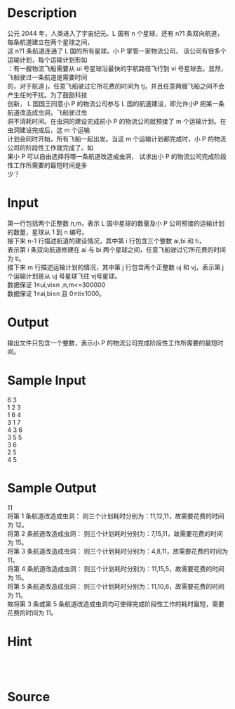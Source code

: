 
# Description

<div class="content"><div>公元 2044 年，人类进入了宇宙纪元。L 国有 n 个星球，还有 n?1 条双向航道，每条航道建立在两个星球之间，</div>
<div>这 n?1 条航道连通了 L 国的所有星球。小 P 掌管一家物流公司， 该公司有很多个运输计划，每个运输计划形如</div>
<div>：有一艘物流飞船需要从 ui 号星球沿最快的宇航路径飞行到 vi 号星球去。显然，飞船驶过一条航道是需要时间</div>
<div>的，对于航道 j，任意飞船驶过它所花费的时间为 tj，并且任意两艘飞船之间不会产生任何干扰。为了鼓励科技</div>
<div>创新， L 国国王同意小 P 的物流公司参与 L 国的航道建设，即允许小P 把某一条航道改造成虫洞，飞船驶过虫</div>
<div>洞不消耗时间。在虫洞的建设完成前小 P 的物流公司就预接了 m 个运输计划。在虫洞建设完成后，这 m 个运输</div>
<div>计划会同时开始，所有飞船一起出发。当这 m 个运输计划都完成时，小 P 的物流公司的阶段性工作就完成了。如</div>
<div>果小 P 可以自由选择将哪一条航道改造成虫洞， 试求出小 P 的物流公司完成阶段性工作所需要的最短时间是多</div>
<div>少？</div>
<div></div></div>

# Input

<div class="content"><div>
<div>第一行包括两个正整数 n,m，表示 L 国中星球的数量及小 P 公司预接的运输计划的数量，星球从 1 到 n 编号。</div>
<div>接下来 n-1 行描述航道的建设情况，其中第 i 行包含三个整数 ai,bi 和 ti，</div>
<div>表示第 i 条双向航道修建在 ai 与 bi 两个星球之间，任意飞船驶过它所花费的时间为 ti。</div>
<div>接下来 m 行描述运输计划的情况，其中第 j 行包含两个正整数 uj 和 vj，表示第 j 个运输计划是从 uj 号星球飞往 vj号星球。</div>
<div>数据保证 1≤ui,vi≤n ,n,m&lt;=300000</div>
<div>数据保证 1≤ai,bi≤n 且 0≤ti≤1000。</div>
</div>
<div></div></div>

# Output

<div class="content"><p>输出文件只包含一个整数，表示小 P 的物流公司完成阶段性工作所需要的最短时间。</p>
<div></div></div>

# Sample Input

<div class="content"><span class="sampledata">6 3<br/>
1 2 3<br/>
1 6 4<br/>
3 1 7<br/>
4 3 6<br/>
3 5 5<br/>
3 6<br/>
2 5<br/>
4 5</span></div>

# Sample Output

<div class="content"><span class="sampledata">11<br/>
将第 1 条航道改造成虫洞： 则三个计划耗时分别为：11,12,11，故需要花费的时间为 12。<br/>
将第 2 条航道改造成虫洞： 则三个计划耗时分别为：7,15,11，故需要花费的时间为 15。<br/>
将第 3 条航道改造成虫洞： 则三个计划耗时分别为：4,8,11，故需要花费的时间为 11。<br/>
将第 4 条航道改造成虫洞： 则三个计划耗时分别为：11,15,5，故需要花费的时间为 15。<br/>
将第 5 条航道改造成虫洞： 则三个计划耗时分别为：11,10,6，故需要花费的时间为 11。<br/>
故将第 3 条或第 5 条航道改造成虫洞均可使得完成阶段性工作的耗时最短，需要花费的时间为 11。</span></div>

# Hint

<div class="content"><p></p><div><br/>
<div></div><br/>
</div><p></p></div>

# Source

<div class="content"><p><a href="problemset.php?search="></a></p></div>

